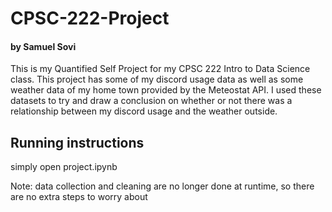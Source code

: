 # CPSC-222-Project
#### by Samuel Sovi

This is my Quantified Self Project for my CPSC 222 Intro to Data Science class. This project has some of my discord usage data as well as some weather data of my home town provided by the Meteostat API. I used these datasets to try and draw a conclusion on whether or not there was a relationship between my discord usage and the weather outside. 

## Running instructions
simply open project.ipynb

Note: data collection and cleaning are no longer done at runtime, so there are no extra steps to worry about
